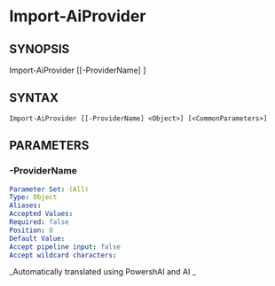 ﻿---
external help file: powershai-help.xml
schema: 2.0.0
powershai: true
---

# Import-AiProvider

## SYNOPSIS <!--!= @#Synop !-->

Import-AiProvider [[-ProviderName] <Object>]


## SYNTAX <!--!= @#Syntax !-->

```
Import-AiProvider [[-ProviderName] <Object>] [<CommonParameters>]
```

## PARAMETERS <!--!= @#Params !-->

### -ProviderName

```yml
Parameter Set: (All)
Type: Object
Aliases: 
Accepted Values: 
Required: false
Position: 0
Default Value: 
Accept pipeline input: false
Accept wildcard characters: 
```


<!--PowershaiAiDocBlockStart-->
_Automatically translated using PowershAI and AI
_
<!--PowershaiAiDocBlockEnd-->
